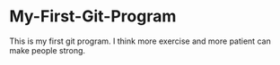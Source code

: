 # My-First-Git-Program

This is my first git program.
I think more exercise and more patient can make people strong.
